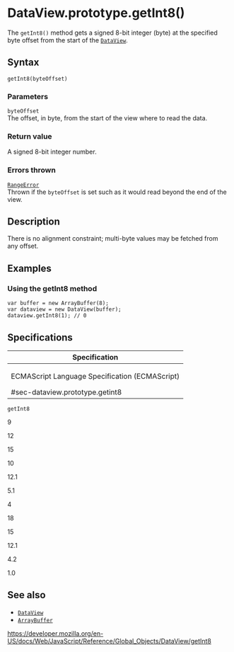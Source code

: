 DataView.prototype.getInt8()
============================

The `getInt8()` method gets a signed 8-bit integer (byte) at the specified byte offset from the start of the [`DataView`](../dataview).

Syntax
------

    getInt8(byteOffset)

### Parameters

`byteOffset`  
The offset, in byte, from the start of the view where to read the data.

### Return value

A signed 8-bit integer number.

### Errors thrown

[`RangeError`](../rangeerror)  
Thrown if the `byteOffset` is set such as it would read beyond the end of the view.

Description
-----------

There is no alignment constraint; multi-byte values may be fetched from any offset.

Examples
--------

### Using the getInt8 method

    var buffer = new ArrayBuffer(8);
    var dataview = new DataView(buffer);
    dataview.getInt8(1); // 0

Specifications
--------------

<table><colgroup><col style="width: 100%" /></colgroup><thead><tr class="header"><th>Specification</th></tr></thead><tbody><tr class="odd"><td><p>ECMAScript Language Specification (ECMAScript)<br />
</p><span class="small">#sec-dataview.prototype.getint8</span></td></tr></tbody></table>

`getInt8`

9

12

15

10

12.1

5.1

4

18

15

12.1

4.2

1.0

See also
--------

-   [`DataView`](../dataview)
-   [`ArrayBuffer`](../arraybuffer)

<a href="https://developer.mozilla.org/en-US/docs/Web/JavaScript/Reference/Global_Objects/DataView/getInt8" class="_attribution-link">https://developer.mozilla.org/en-US/docs/Web/JavaScript/Reference/Global_Objects/DataView/getInt8</a>
